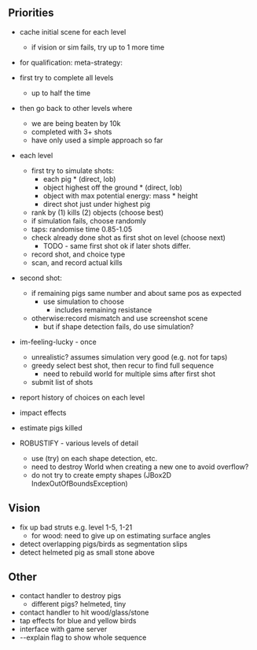 
## Priorities ##

* cache initial scene for each level
  * if vision or sim fails, try up to 1 more time

* for qualification: meta-strategy:
* first try to complete all levels
  * up to half the time
* then go back to other levels where
  * we are being beaten by 10k
  * completed with 3+ shots
  * have only used a simple approach so far
* each level
  * first try to simulate shots:
    * each pig * (direct, lob)
    * object highest off the ground * (direct, lob)
    * object with max potential energy: mass * height
    * direct shot just under highest pig
  * rank by (1) kills (2) objects (choose best)
  * if simulation fails, choose randomly
  * taps: randomise time 0.85-1.05
  * check already done shot as first shot on level (choose next)
    * TODO - same first shot ok if later shots differ.
  * record shot, and choice type
  * scan, and record actual kills
* second shot:
  * if remaining pigs same number and about same pos as expected
    * use simulation to choose
      * includes remaining resistance
  * otherwise:record mismatch and use screenshot scene
    * but if shape detection fails, do use simulation?
* im-feeling-lucky - once
  * unrealistic? assumes simulation very good (e.g. not for taps)
  * greedy select best shot, then recur to find full sequence
    * need to rebuild world for multiple sims after first shot
  * submit list of shots

* report history of choices on each level

* impact effects
* estimate pigs killed

* ROBUSTIFY - various levels of detail
  * use (try) on each shape detection, etc.
  * need to destroy World when creating a new one to avoid overflow?
  * do not try to create empty shapes (JBox2D IndexOutOfBoundsException)

## Vision ##

* fix up bad struts e.g. level 1-5, 1-21
  * for wood: need to give up on estimating surface angles
* detect overlapping pigs/birds as segmentation slips
* detect helmeted pig as small stone above

## Other ##

* contact handler to destroy pigs
  * different pigs? helmeted, tiny
* contact handler to hit wood/glass/stone
* tap effects for blue and yellow birds
* interface with game server
* --explain flag to show whole sequence
